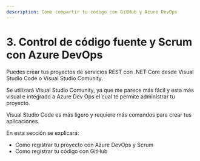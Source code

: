 ```yaml
---
description: Como compartir tu código con GitHub y Azure DevOps
---
```


# 3. Control de código fuente y Scrum con Azure DevOps

Puedes crear tus proyectos de servicios REST con .NET Core desde Visual Studio Code o Visual Studio Comunity.&#x20;

Se utilizará Visual Studio Comunity, ya que me parece más fácil y esta más visual e integrado a Azure Dev Ops el cual te permite administrar tu proyecto.

&#x20;Visual Studio Code es más ligero y requiere más comandos para crear tus aplicaciones.

En esta sección se explicará:

* Como registrar tu proyecto con Azure DevOps y Scrum
* Como registrar tu código con GitHub

###





###


